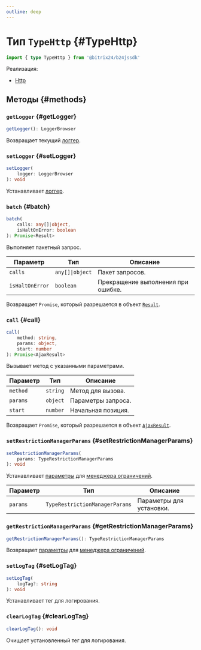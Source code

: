 ```yaml
---
outline: deep
---
```

# Тип `TypeHttp` {#TypeHttp}

```ts
import { type TypeHttp } from '@bitrix24/b24jssdk'
```

Реализация:
- [Http](core-http)

## Методы {#methods}

### `getLogger` {#getLogger}
```ts
getLogger(): LoggerBrowser
```

Возвращает текущий [логгер](core-logger-browser).

### `setLogger` {#setLogger}

```ts
setLogger(
	logger: LoggerBrowser
): void
```

Устанавливает [логгер](core-logger-browser).

### `batch` {#batch}
```ts
batch(
	calls: any[]|object,
	isHaltOnError: boolean
): Promise<Result>
```

Выполняет пакетный запрос.

| Параметр        | Тип             | Описание                           |
|-----------------|-----------------|------------------------------------|
| `calls`         | `any[]\|object` | Пакет запросов.                    |
| `isHaltOnError` | `boolean`       | Прекращение выполнения при ошибке. |

Возвращает `Promise`, который разрешается в объект [`Result`](core-result).

### `call` {#call}
```ts
call(
	method: string,
	params: object,
	start: number
): Promise<AjaxResult>
```
Вызывает метод с указанными параметрами.

| Параметр | Тип      | Описание           |
|----------|----------|--------------------|
| `method` | `string` | Метод для вызова.  |
| `params` | `object` | Параметры запроса. |
| `start`  | `number` | Начальная позиция. |

Возвращает `Promise`, который разрешается в объект [`AjaxResult`](core-ajax-result).

### `setRestrictionManagerParams` {#setRestrictionManagerParams}
```ts
setRestrictionManagerParams(
	params: TypeRestrictionManagerParams
): void
```

Устанавливает [параметры](types-type-restriction-manager-params) для [менеджера ограничений](core-restriction-manager).

| Параметр | Тип                            | Описание                 |
|----------|--------------------------------|--------------------------|
| `params` | `TypeRestrictionManagerParams` | Параметры для установки. |

### `getRestrictionManagerParams` {#getRestrictionManagerParams}
```ts
getRestrictionManagerParams(): TypeRestrictionManagerParams
```

Возвращает [параметры](types-type-restriction-manager-params) для [менеджера ограничений](core-restriction-manager).

### `setLogTag` {#setLogTag}
```ts
setLogTag(
	logTag?: string
): void
```
Устанавливает тег для логирования.

### `clearLogTag` {#clearLogTag}
```ts
clearLogTag(): void
```

Очищает установленный тег для логирования.